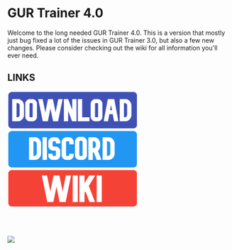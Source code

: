 # GUR Trainer 4.0

Welcome to the long needed GUR Trainer 4.0. This is a version that mostly just bug fixed a lot of the issues in GUR Trainer 3.0, but also a few new changes.
Please consider checking out the wiki for all information you'll ever need.

## LINKS

<a href="https://www.speedrun.com/tools/GURTrainer4.0_3b7q6.zip" title="Download">
    <img src="/%40Resources/DOWNLOAD.png">
</a>
<a href="https://discord.gg/WDxyqPB" title="DISCORD">
    <img src="/%40Resources/blue.png">
</a>
<a href="https://github.com/SensualPudd/GURTrainer-4/wiki" title="WIKI">
    <img src="/%40Resources/Orange.png">
</a>

<br></br>

<a href="https://www.buymeacoffee.com/sensualpudding"><img src="https://img.buymeacoffee.com/button-api/?text=Buy me a roll of ducktape&emoji=🦆&slug=sensualpudding&button_colour=40DCA5&font_colour=ffffff&font_family=Cookie&outline_colour=000000&coffee_colour=FFDD00"></a>

